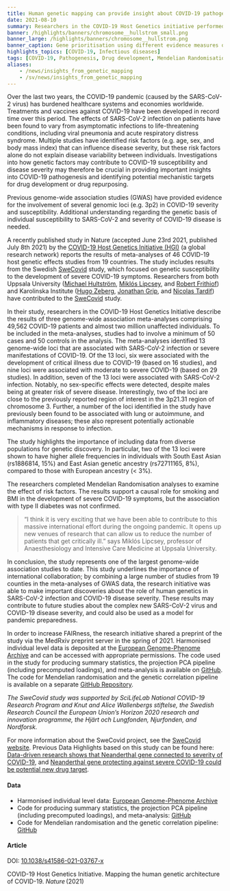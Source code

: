 ```yaml
---
title: Human genetic mapping can provide insight about COVID-19 pathogenesis and drug development
date: 2021-08-10
summary: Researchers in the COVID-19 Host Genetics initiative performed genome-wide association meta-analyses to examine the loci involved in the variation of COVID-19 disease severity and susceptibility between individuals. The data and code used in the project have been made available.
banner: /highlights/banners/chromosome__hullstrom_small.png
banner_large: /highlights/banners/chromosome__hullstrom.png
banner_caption: Gene prioritisation using different evidence measures of gene annotation.
highlights_topics: [COVID-19, Infectious diseases]
tags: [COVID-19, Pathogenesis, Drug development, Mendelian Randomisation analyses, Risk factors]
aliases:
    - /news/insights_from_genetic_mapping
    - /sv/news/insights_from_genetic_mapping
---
```


Over the last two years, the COVID-19 pandemic (caused by the SARS-CoV-2 virus) has burdened healthcare systems and economies worldwide. Treatments and vaccines against COVID-19 have been developed in record time over this period. The effects of SARS-CoV-2 infection on patients have been found to vary from asymptomatic infections to life-threatening conditions, including viral pneumonia and acute respiratory distress syndrome. Multiple studies have identified risk factors (e.g. age, sex, and body mass index) that can influence disease severity, but these risk factors alone do not explain disease variability between individuals. Investigations into how genetic factors may contribute to COVID-19 susceptibility and disease severity may therefore be crucial in providing important insights into COVID-19 pathogenesis and identifying potential mechanistic targets for drug development or drug repurposing.

Previous genome-wide association studies (GWAS) have provided evidence for the involvement of several genomic loci (e.g. 3p2) in COVID-19 severity and susceptibility. Additional understanding regarding the genetic basis of individual susceptibility to SARS-CoV-2 and severity of COVID-19 disease is needed.

A recently published study in Nature (accepted June 23rd 2021, published July 8th 2021) by the [COVID-19 Host Genetics Initiative (HGI)](https://www.covid19hg.org) (a global research network) reports the results of meta-analyses of 46 COVID-19 host genetic effects studies from 19 countries. The study includes results from the Swedish [SweCovid](https://swecovid.org) study, which focused on genetic susceptibility to the development of severe COVID-19 symptoms. Researchers from both Uppsala University ([Michael Hultström](https://katalog.uu.se/empinfo/?id=N1-714), [Miklós Lipcsey](https://katalog.uu.se/empinfo/?id=N4-330), and [Robert Frithiof](https://katalog.uu.se/empinfo/?id=N12-1848)) and Karolinska Institute ([Hugo Zeberg](https://medarbetare.ki.se/people/hugo-zeberg), [Jonathan Grip](https://medarbetare.ki.se/people/jonathan-grip), and [Nicolas Tardif](https://medarbetare.ki.se/people/nicolas-tardif)) have contributed to the [SweCovid](https://swecovid.org) study.

In their study, researchers in the COVID-19 Host Genetics Initiative describe the results of three genome-wide association meta-analyses comprising 49,562 COVID-19 patients and almost two million unaffected individuals. To be included in the meta-analyses, studies had to involve a minimum of 50 cases and 50 controls in the analysis. The meta-analyses identified 13 genome-wide loci that are associated with SARS-CoV-2 infection or severe manifestations of COVID-19. Of the 13 loci, six were associated with the development of critical illness due to COVID-19 (based on 16 studies), and nine loci were associated with moderate to severe COVID-19 (based on 29 studies). In addition, seven of the 13 loci were associated with SARS-CoV-2 infection. Notably, no sex-specific effects were detected, despite males being at greater risk of severe disease. Interestingly, two of the loci are close to the previously reported region of interest in the 3p21.31 region of chromosome 3. Further, a number of the loci identified in the study have previously been found to be associated with lung or autoimmune, and inflammatory diseases; these also represent potentially actionable mechanisms in response to infection.

The study highlights the importance of including data from diverse populations for genetic discovery. In particular, two of the 13 loci were shown to have higher allele frequencies in individuals with South East Asian (rs1886814, 15%) and East Asian genetic ancestry (rs72711165, 8%), compared to those with European ancestry (< 3%).

The researchers completed Mendelian Randomisation analyses to examine the effect of risk factors. The results support a causal role for smoking and BMI in the development of severe COVID-19 symptoms, but the association with type II diabetes was not confirmed.

> “I think it is very exciting that we have been able to contribute to this massive international effort during the ongoing pandemic. It opens up new venues of research that can allow us to reduce the number of patients that get critically ill.” says Miklós Lipcsey, professor of Anaesthesiology and Intensive Care Medicine at Uppsala University.

In conclusion, the study represents one of the largest genome-wide association studies to date. This study underlines the importance of international collaboration; by combining a large number of studies from 19 counties in the meta-analyses of GWAS data, the research initiative was able to make important discoveries about the role of human genetics in SARS-CoV-2 infection and COVID-19 disease severity. These results may contribute to future studies about the complex new SARS-CoV-2 virus and COVID-19 disease severity, and could also be used as a model for pandemic preparedness.

In order to increase FAIRness, the research initiative shared a preprint of the study via the MedRxiv preprint server in the spring of 2021. Harmonised individual level data is deposited at the [European Genome-Phenome Archive](https://ega-archive.org/studies/EGAS00001005304) and can be accessed with appropriate permissions. The code used in the study for producing summary statistics, the projection PCA pipeline (including precomputed loadings), and meta-analysis is available on [GitHub](https://github.com/covid19-hg/). The code for Mendelian randomisation and the genetic correlation pipeline is available on a separate [GitHub Repository](https://github.com/marcoralab/MRcovid).

*The SweCovid study was supported by SciLifeLab National COVID-19 Research Program and Knut and Alice Wallenbergs stiftelse, the Swedish Research Council the European Union’s Horizon 2020 research and innovation programme, the Hjärt och Lungfonden, Njurfonden, and Nordforsk.*

For more information about the SweCovid project, see the [SweCovid website](https://swecovid.org/). Previous Data Highlights based on this study can be found here: [Data-driven research shows that Neanderthal gene connected to severity of COVID-19](https://www.covid19dataportal.se/news/neanderthal_gene_data_driven/), and [Neanderthal gene protecting against severe COVID-19 could be potential new drug target](https://www.covid19dataportal.se/news/neanderthal-gene-protecting/).

#### Data

- Harmonised individual level data: [European Genome-Phenome Archive](https://ega-archive.org/studies/EGAS00001005304)
- Code for producing summary statistics, the projection PCA pipeline (including precomputed loadings), and meta-analysis: [GitHub](https://github.com/covid19-hg/)
- Code for Mendelian randomisation and the genetic correlation pipeline: [GitHub](https://github.com/marcoralab/MRcovid)

#### Article

DOI: [10.1038/s41586-021-03767-x](https://doi.org/10.1038/s41586-021-03767-x)

COVID-19 Host Genetics Initiative. Mapping the human genetic architecture of COVID-19. *Nature* (2021)
